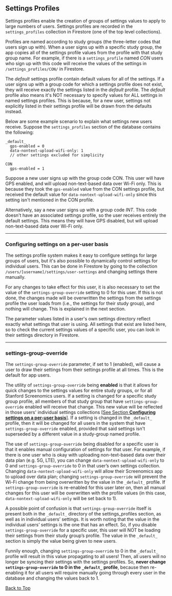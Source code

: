 ## Settings Profiles

Settings profiles enable the creation of groups of settings values to apply to large numbers of users. Settings profiles are recorded in the `settings_profiles` collection in Firestore (one of the top level collections). 

Profiles are named according to study groups (the three-letter codes that users sign up with). When a user signs up with a specific study group, the app copies all of the settings profile values from the profile with that study group name. For example, if there is a `settings_profile` named *CON* users who sign up with this code will receive the values of the settings in `/settings_profiles/CON/` in Firestore. 

The *_default_* settings profile contain default values for all of the settings. If a user signs up with a group code for which a settings profile does not exist, they will receive exactly the settings listed in the *_default_* profile. The *_default_* profile also means it's NOT necessary to specify values for ALL settings in named settings profiles. This is because, for a new user, settings not explicitly listed in their settings profile will be drawn from the defaults instead.

Below are some example scenario to explain what settings new users receive. Suppose the `settings_profiles` section of the database contains the following:

```
_default_
  gps-enabled = 0
  data-nontext-upload-wifi-only: 1
  // other settings excluded for simplicity

CON
  gps-enabled = 1
```

Suppose a new user signs up with the group code CON. This user will have GPS enabled, and will upload non-text-based data over Wi-Fi only. This is because they took the `gps-enabled` value from the CON settings profile, but received the default value for `data-nontext-upload-wifi-only` since this setting isn't mentioned in the CON profile. 

Alternatively, say a new user signs up with a group code *INT*. This code doesn't have an associated settings profile, so the user receives entirely the default settings. This means they will have GPS disabled, but will upload non-text-based data over Wi-Fi only. 

---

### Configuring settings on a per-user basis

The settings profile system makes it easy to configure settings for large groups of users, but it's also possible to dynamically control settings for individual users. This can be done in Firestore by going to the collection `/users/[username]/settings/user-settings` and changing settings there manually.

For any changes to take effect for this user, it is also necessary to set the value of the `settings-group-override` setting to 0 for this user. If this is not done, the changes made will be overwritten the settings from the settings profile the user loads from (i.e., the settings for their study group), and nothing will change. This is explained in the next section. 

The parameter values listed in a user's own settings directory reflect exactly what settings that user is using. All settings that exist are listed here, so to check the current settings values of a specific user, you can look in their settings directory in Firestore. 

---

### settings-group-override

The `settings-group-override` parameter, if set to 1 (enabled), will cause a user to draw their settings from their settings profile at all times. This is the default for app users. 

The utility of `settings-group-override` being **enabled** is that it allows for quick changes to the settings values for entire study groups, or for all Stanford Screenomics users. If a setting is changed for a specific study group profile, all members of that study group that have `settings-group-override` enabled will receive that change. This new value will be reflected in those users' individual settings collections [[See Section **Configuring settings on a per-user basis**](#Configuring-settings-on-a-per-user-basis)]. If a setting is changed in the `_default_` profile, then it will be changed for all users in the system that have `settings-group-override` enabled, provided that said settings isn't superseded by a different value in a study-group named profile. 

The use of `settings-group-override` being disabled for a specific user is that it enables manual configuration of settings for that user. For example, if there is one user who is okay with uploading non-text-based data over their data plan (e.g. 5G, LTE), you can change `data-nontext-upload-wifi-only` to 0 and `settings-group-override` to 0 in that user’s own settings collection. Changing `data-nontext-upload-wifi-only` will allow their Screenomics app to upload over data plan; changing `settings-group-override` will prevent the Wi-Fi change from being overwritten by the value in the `_default_` profile. If `settings-group-override` is re-enabled for this user later on, then all manual changes for this user will be overwritten with
the profile values (in this case, `data-nontext-upload-wifi-only` will be set back to 1).

A possible point of confusion is that `settings-group-override` itself is present both in the
`_default_` directory of the settings_profiles section, as well as in individual users’ settings. It is worth noting that the value in the individual users’ settings is the one that has an effect. So, if you disable `settings-group-override` for a specific user, this user will NOT be loading their settings from their study group’s profile. The value in the `_default_` section is simply the value being given to new users.

Funnily enough, changing `settings-group-override` to 0 in the `_default_` profile will result in this value propagating to all users! Then, all users will no longer be syncing their settings with the settings profiles. So, **never change `settings-group-override` to 0 in the `_default_` profile**, because then re-enabling it for all users will require manually going through every user in the database and changing the values back to 1.


[Back to Top](#Settings-Profiles)

